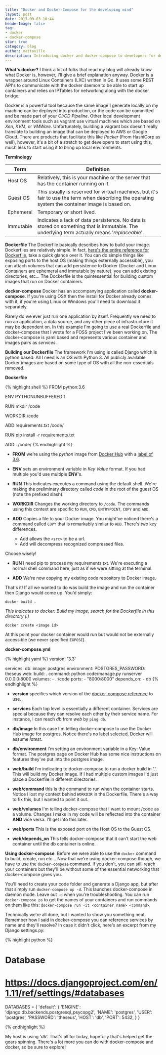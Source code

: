 ```yaml
---
title: "Docker and Docker-Compose for the developing mind"
layout: post
date: 2017-09-03 10:44
headerImage: false
tag:
- docker
- docker-compose
star: true
category: blog
author: mattouille
description: Introducing docker and docker-compose to developers for developing powerful local development environments
---
```


**What's docker?**
I think a lot of folks that read my blog will already know what Docker is, however, I'll give a brief explanation anyway. Docker is a wrapper around Linux Containers (LXC) written in Go. It uses some REST API's to communicate with the docker daemon to be able to start up containers and relies on IPTables for networking along with the docker bridge.

Docker is a powerful tool because the same image I generate locally on my machine can be deployed into production, or the code can be committed and be made part of your _CI/CD Pipeline_. Other local development environment tools such as vagrant use virtual machines which are based on _Xen_, _KVM_, or _VMWare_. Unfortunately, building a vagrant box doesn't really translate to building an image that can be deployed to AWS or Google Cloud. There are products that facilitate this like _Packer_ (From HashiCorp as well), however, it's a bit of a stretch to get developers to start using this, much less to start using it to bring up local environments.

**Terminology**

| Term | Definition |
| --- | --- |
| Host OS | Relatively, this is your machine or the server that has the container running on it. |
| Guest OS | This usually is reserved for virtual machines, but it's fair to use the term when describing the operating system the container image is based on.|
| Ephemeral | Temporary or short lived. |
| Immutable | Indicates a lack of data persistence. No data is stored on something that is immutable. The underlying term actually means '_replaceable_'. |

**Dockerfile**
The Dockerfile basically describes how to build your image. Dockerfiles are relatively simple. In fact, [here's the entire reference for Dockerfile](https://docs.docker.com/engine/reference/builder/), take a quick glance over it. You can do simple things like exposing ports to the host OS (making things externally accessible), you can attach volumes that can add persistence to Docker (Docker and Linux Containers are ephemeral and immutable by nature), you can add existing directories, etc... The Dockerfile is the quintessential for building custom images that run on Docker containers.

**docker-compose**
Docker has an accompanying application called **docker-compose**. If you're using OSX then the install for Docker already comes with it, if you're using Linux or Windows you'll need to download it separately.

Rarely do we ever just run one application by itself. Frequently we need to run an application, a data source, and any other piece of infrastructure it may be dependent on. In this example I'm going to use a real Dockerfile and docker-compose that I wrote for a FOSS project I've been working on. The docker-compose is yaml based and represents various container and images pairs as _services_.

**Building our Dockerfile**
The framework I'm using is called Django which is python based. All I need is an OS with Python 3. All publicly available Docker images are based on some type of OS with all the non-essentials removed.

**Dockerfile**

{% highlight shell %}
FROM python:3.6

ENV PYTHONUNBUFFERED 1

RUN mkdir /code

WORKDIR /code

ADD requirements.txt /code/

RUN pip install -r requirements.txt

ADD . /code/
{% endhighlight %}

* **FROM** we're using the _python_ image from [Docker Hub](https://hub.docker.com) with a [label of 3.6](https://hub.docker.com/_/python/).

* **ENV** sets an environment variable in _Key Value_ format. If you had multiple you'd use multiple **ENV**'s.

* **RUN** This indicates executes a command using the default shell. We're making the preliminary directory called _code_ in the root of the guest OS (note the prefixed slash).

* **WORKDIR** Changes the working directory to `/code`. The commands using this context are specific to `RUN`, `CMD`, `ENTRYPOINT`, `COPY` and `ADD`.

*  **ADD** Copies a file to your Docker image. You might've noticed there's a command called `COPY` that is remarkably similar to `ADD`. There's two key differences.

   * Add allows the `<src>` to be a url.
   * Add will decompress recognized compressed files.

Choose wisely!

* **RUN** I need pip to process my requirements.txt. We're executing a normal shell command here, just as if we were sitting at the terminal.

* **ADD** We're now copying my existing code repository to Docker image.

That's it! If all we wanted to do was build the image and run the container then Django would come up. You'd simply:

`docker build .`

_This indicates to docker: Build my image, search for the Dockerfile in this directory (.)_

`docker create <image id>`

At this point your docker container would run but would not be externally accessible (we never specified `EXPOSE`).

**docker-compose.yml**

{% highlight yaml %}
version: '3.3'

services:
  db:
    image: postgres
    environment:
      POSTGRES_PASSWORD: theseus
  web:
    build: .
    command: python code/manage.py runserver 0.0.0.0:8000
    volumes:
      - .:/code
    ports:
      - "8000:8000"
    depends_on:
      - db
{% endhighlight %}

* **version** specifies which version of the [docker-compose reference](https://docs.docker.com/compose/compose-file/) to use.

* **services** Each top level is essentially a different container. Services are special because they can resolve each other by their service name. For instance, I can reach _db_ from _web_ by `ping db`.

* **db/image** In this case I'm telling docker-compose to use the Docker Hub image for postgres. Notice there's no label selected, Docker will assume _latest_.

* **db/environment** I'm setting an environment variable in a Key: Value format. The postgres page on Docker Hub has some nice instructions on features they've put into the postgres image.

* **web/build** I'm indicating to docker-compose to run a docker build in '.'. This will build my Docker image. If I had multiple custom images I'd just place a Dockerfile in different directories.

* **web/command** this is the command to run when the container starts. Notice I lost my context behind `WORKDIR` in the Dockerfile. There's a way to fix this, but I wanted to point it out.

* **web/volumes** I'm telling docker-compose that I want to mount /code as a volume. Changes I make in my code will be reflected into the container **AND** vice versa. I'll get into this later.

* **web/ports** This is the exposed port on the Host OS to the Guest OS.

* **web/depends_on** This tells docker-compose that it can't start the web container until the db container is online.

**Using docker-compose**. Before we were able to use the `docker` command to build, create, run etc... Now that we're using docker-compose though, we have to use the `docker-compose` command. If you don't, you can still reach your containers but they'll be without some of the essential networking that docker-compose gives you.

You'll need to create your code folder and generate a Django app, but after that simply run `docker-compose up -d`. This launches docker-compose in daemon mode. Leave out `-d` when you're troubleshooting. You can run `docker-compose ps` to get the names of your containers and run commands on them like this: `docker-compose run -it <container name> <command>`.

Technically we're all done, but I wanted to show you something neat. Remember how I said in docker-compose you can reference services by name and they'll resolve? In case it didn't click, here's an excerpt from my Django settings.py:

{% highlight python %}
# Database
# https://docs.djangoproject.com/en/1.11/ref/settings/#databases

DATABASES = {
    'default': {
        'ENGINE': 'django.db.backends.postgresql_psycopg2',
        'NAME': 'postgres',
        'USER': 'postgres',
        'PASSWORD': 'theseus',
        'HOST': 'db',
        'PORT': 5432,
    }
}

{% endhighlight %}

My host is using '_db_'. That's all for today, hopefully that's helped get the gears spinning. There's a lot more you can do with docker-compose and docker, so be sure to explore!
